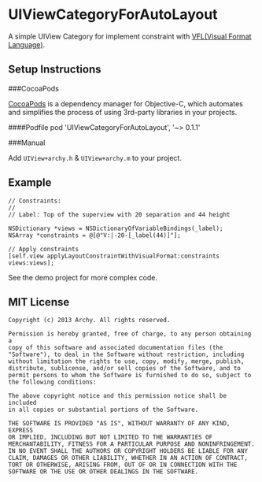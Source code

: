 UIViewCategoryForAutoLayout
===========================

A simple UIView Category for implement constraint with [VFL(Visual Format Language)](https://developer.apple.com/library/mac/documentation/userexperience/conceptual/AutolayoutPG/Articles/formatLanguage.html).

Setup Instructions
------------------
###CocoaPods

[CocoaPods](http://cocoapods.org) is a dependency manager for Objective-C, which automates and simplifies the process of using 3rd-party libraries in your projects.

####Podfile
	pod 'UIViewCategoryForAutoLayout', '~> 0.1.1'

###Manual

Add `UIView+archy.h` & `UIView+archy.m` to your project.

Example
-------

	// Constraints:
    //
    // Label: Top of the superview with 20 separation and 44 height
    
	NSDictionary *views = NSDictionaryOfVariableBindings(_label);
    NSArray *constraints = @[@"V:|-20-[_label(44)]"];
    
    // Apply constraints
    [self.view applyLayoutConstraintWithVisualFormat:constraints views:views];
    
See the demo project for more complex code.

MIT License
-----------

    Copyright (c) 2013 Archy. All rights reserved.

    Permission is hereby granted, free of charge, to any person obtaining a
    copy of this software and associated documentation files (the
    "Software"), to deal in the Software without restriction, including
    without limitation the rights to use, copy, modify, merge, publish,
    distribute, sublicense, and/or sell copies of the Software, and to
    permit persons to whom the Software is furnished to do so, subject to
    the following conditions:

    The above copyright notice and this permission notice shall be included
    in all copies or substantial portions of the Software.

    THE SOFTWARE IS PROVIDED "AS IS", WITHOUT WARRANTY OF ANY KIND, EXPRESS
    OR IMPLIED, INCLUDING BUT NOT LIMITED TO THE WARRANTIES OF
    MERCHANTABILITY, FITNESS FOR A PARTICULAR PURPOSE AND NONINFRINGEMENT.
    IN NO EVENT SHALL THE AUTHORS OR COPYRIGHT HOLDERS BE LIABLE FOR ANY
    CLAIM, DAMAGES OR OTHER LIABILITY, WHETHER IN AN ACTION OF CONTRACT,
    TORT OR OTHERWISE, ARISING FROM, OUT OF OR IN CONNECTION WITH THE
    SOFTWARE OR THE USE OR OTHER DEALINGS IN THE SOFTWARE.
